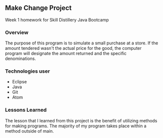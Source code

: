 ## Make Change Project

Week 1 homework for Skill Distillery
Java Bootcamp

### Overview

The purpose of this program is to simulate a small purchase at a store. If the amount tendered wasn't the actual price for the good, the computer program will designate the amount returned and the specific denominations.

### Technologies user

* Eclipse
* Java
* Git
* Atom


### Lessons Learned

The lesson that I learned from this project is the benefit of utilizing methods for making programs. The majority of my program takes place within a method outside of main. 

